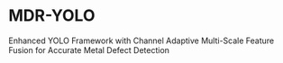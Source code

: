 # MDR-YOLO
Enhanced YOLO Framework with Channel Adaptive Multi-Scale Feature Fusion for Accurate Metal Defect Detection
